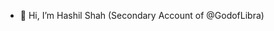 - 👋 Hi, I’m Hashil Shah (Secondary Account of @GodofLibra)

<!---
Harshil-GodofLibra/Harshil-GodofLibra is a ✨ special ✨ repository because its `README.md` (this file) appears on your GitHub profile.
You can click the Preview link to take a look at your changes.
--->
